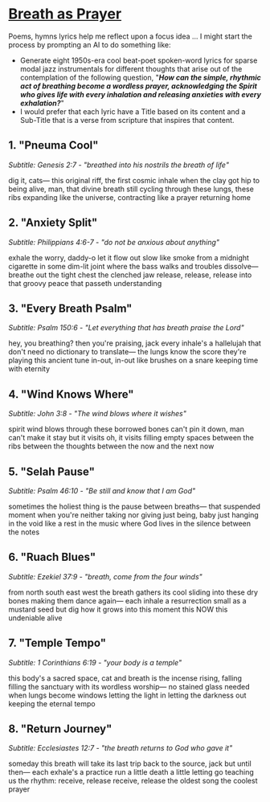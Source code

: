 # [Breath as Prayer](https://suno.com/playlist/350c33f2-a2df-4e9c-a2aa-e22ebdb78ed8)

Poems, hymns lyrics help me reflect upon a focus idea ... I might start the process by prompting an AI to do something like: 

- Generate eight 1950s-era cool beat-poet spoken-word lyrics for sparse modal jazz instrumentals for different thoughts that arise out of the contemplation of the following question, "***How can the simple, rhythmic act of breathing become a wordless prayer, acknowledging the Spirit who gives life with every inhalation and releasing anxieties with every exhalation?***"
- I would prefer that each lyric have a Title based on its content and a Sub-Title that is a verse from scripture that inspires that content.


## 1. "Pneuma Cool"
*Subtitle: Genesis 2:7 - "breathed into his nostrils the breath of life"*

dig it, cats—
this original riff,
the first cosmic inhale
when the clay got hip
to being alive,
man, that divine breath
still cycling through
these lungs,
these ribs expanding
like the universe,
contracting like
a prayer returning home


## 2. "Anxiety Split"
*Subtitle: Philippians 4:6-7 - "do not be anxious about anything"*

exhale the worry, daddy-o
let it flow out slow
like smoke from a midnight cigarette
in some dim-lit joint
where the bass walks
and troubles dissolve—
breathe out the tight chest
the clenched jaw
release, release, release
into that groovy peace
that passeth understanding


## 3. "Every Breath Psalm"
*Subtitle: Psalm 150:6 - "Let everything that has breath praise the Lord"*

hey, you breathing?
then you're praising, jack
every inhale's a hallelujah
that don't need no dictionary
to translate—
the lungs know the score
they're playing this ancient tune
in-out, in-out
like brushes on a snare
keeping time with eternity


## 4. "Wind Knows Where"
*Subtitle: John 3:8 - "The wind blows where it wishes"*

spirit wind blows through
these borrowed bones
can't pin it down, man
can't make it stay
but it visits
oh, it visits
filling empty spaces
between the ribs
between the thoughts
between the now
and the next now


## 5. "Selah Pause"
*Subtitle: Psalm 46:10 - "Be still and know that I am God"*

sometimes the holiest thing
is the pause between breaths—
that suspended moment
when you're neither taking nor giving
just being, baby
just hanging in the void
like a rest in the music
where God lives
in the silence
between the notes


## 6. "Ruach Blues"
*Subtitle: Ezekiel 37:9 - "breath, come from the four winds"*

from north south east west
the breath gathers its cool
sliding into these dry bones
making them dance again—
each inhale a resurrection
small as a mustard seed
but dig how it grows
into this moment
this NOW
this undeniable alive


## 7. "Temple Tempo"
*Subtitle: 1 Corinthians 6:19 - "your body is a temple"*

this body's a sacred space, cat
and breath is the incense
rising, falling
filling the sanctuary
with its wordless worship—
no stained glass needed
when lungs become windows
letting the light in
letting the darkness out
keeping the eternal tempo


## 8. "Return Journey"
*Subtitle: Ecclesiastes 12:7 - "the breath returns to God who gave it"*

someday this breath
will take its last trip
back to the source, jack
but until then—
each exhale's a practice run
a little death
a little letting go
teaching us the rhythm:
receive, release
receive, release
the oldest song
the coolest prayer